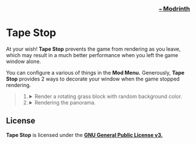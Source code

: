 ### <p align=right>[`→` Modrinth](https://modrinth.com/mod/tapestop)</p>

# Tape Stop

At your wish! **Tape Stop** prevents the game from rendering as you leave, which may result in a much better performance when you left the game window alone.

You can configure a various of things in the **Mod Menu.** Generously, **Tape Stop** provides 2 ways to decorate your window when the game stopped rendering.

<blockquote>
  <ol>
    <li>
      <details>
        <summary>
          Render a rotating grass block with random background color.
        </summary>
        <img src="https://github.com/KrLite/Mod.Tape-Stop/blob/artwork/content/rotating_grass_block_new.png" />
      </details>
    </li>
    <li>
      <details>
        <summary>
          Rendering the panorama.
        </summary>
        <img src="https://github.com/KrLite/Mod.Tape-Stop/blob/artwork/content/panorama.png" />
      </details>
    </li>
  </ol>
</blockquote>

## License

**Tape Stop** is licensed under the **[GNU General Public License v3.](LICENSE)**
